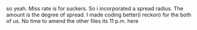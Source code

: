 so yeah. Miss rate is for suckers.
So i incorporated a spread radius. The amount is the degree of spread.
I made coding better(i reckon) for the both of us.
No time to amend the other files its 11 p.m. here
